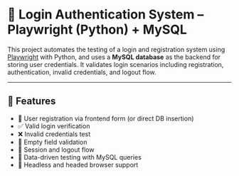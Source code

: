 # 🔐 Login Authentication System – Playwright (Python) + MySQL

This project automates the testing of a login and registration system using [Playwright](https://playwright.dev/python/) with Python, and uses a **MySQL database** as the backend for storing user credentials. It validates login scenarios including registration, authentication, invalid credentials, and logout flow.

---

## 🚀 Features

- 📝 User registration via frontend form (or direct DB insertion)
- ✅ Valid login verification
- ❌ Invalid credentials test
- 🛑 Empty field validation
- 🔁 Session and logout flow
- 🧪 Data-driven testing with MySQL queries
- 🎯 Headless and headed browser support
